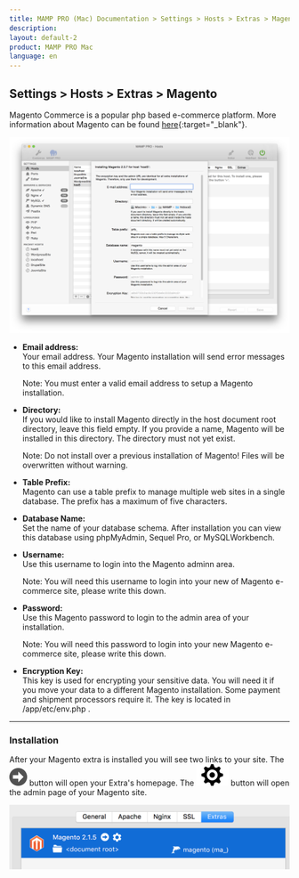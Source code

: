 ```yaml
---
title: MAMP PRO (Mac) Documentation > Settings > Hosts > Extras > Magento
description: 
layout: default-2
product: MAMP PRO Mac
language: en
---
```


## Settings > Hosts > Extras > Magento

Magento Commerce is a popular php based e-commerce platform. More information about Magento can be found [here](https://www.magento.com){:target="_blank"}.

![MAMP](/en/MAMP-PRO-Mac/Settings/Hosts/Extras/Magento/Magento.png)

*  **Email address:**  
   Your email address. Your Magento installation will send error messages to this email address.
   <div class="alert" role="alert">   
   Note: You must enter a valid email address to setup a Magento installation.
   </div>

*  **Directory:**  
   If you would like to install Magento directly in the host document root directory, leave this field empty. If you provide a name, Magento will be installed in this directory. The directory must not yet exist.  
   
   <div class="alert" role="alert">      
   Note: Do not install over a previous installation of Magento! Files will be overwritten without warning.
   </div>

*  **Table Prefix:**  
   Magento can use a table prefix to manage multiple web sites in a single database. The prefix has a maximum of five characters.

*  **Database Name:**  
   Set the name of your database schema. After installation you can view this database using phpMyAdmin, Sequel Pro, or MySQLWorkbench.
 
*  **Username:**  
   Use this username to login into the Magento adminn area.  
   <div class="alert" role="alert">   
   Note: You will need this username to login into your new of Magento e-commerce site, please write this down. 
   </div>

*  **Password:**  
   Use this Magento password to login to the admin area of your installation.  
   <div class="alert" role="alert">   
   Note: You will need this password to login into your new Magento e-commerce site, please write this down.
   </div>

*  **Encryption Key:**  
   This key is used for encrypting your sensitive data. You will need it if you move your data to a different Magento installation. Some payment and shipment processors require it. The key is located in <document root>/app/etc/env.php .

---

### Installation
 
After your Magento extra is installed you will see two links to your site. The ![MAMP](/en/MAMP-PRO-Mac/Settings/Hosts/Extras/BlackArrow.png) button will open your Extra's homepage. The ![MAMP](/en/MAMP-PRO-Mac/Settings/Hosts/Extras/gear.png) button will open the admin page of your Magento site.

![MAMP](/en/MAMP-PRO-Mac/Settings/Hosts/Extras/Magento/installMagento.png)
